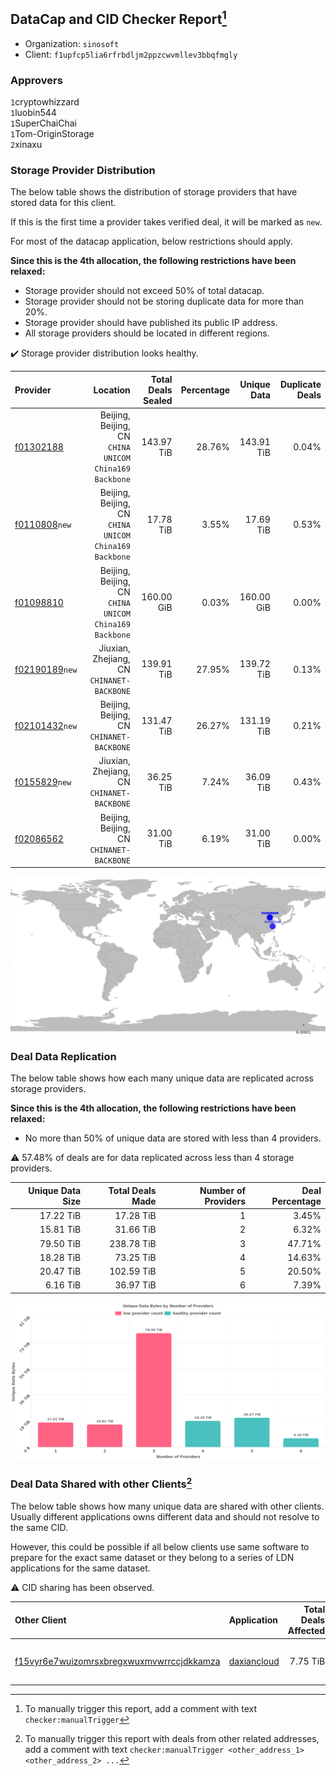 ## DataCap and CID Checker Report[^1]
 - Organization: `sinosoft`
 - Client: `f1upfcp5lia6rfrbdljm2ppzcwvmllev3bbqfmgly`
### Approvers
`1`cryptowhizzard<br/>`1`luobin544<br/>`1`SuperChaiChai<br/>`1`Tom-OriginStorage<br/>`2`xinaxu

### Storage Provider Distribution
The below table shows the distribution of storage providers that have stored data for this client.

If this is the first time a provider takes verified deal, it will be marked as `new`.

For most of the datacap application, below restrictions should apply.

**Since this is the 4th allocation, the following restrictions have been relaxed:**
 - Storage provider should not exceed 50% of total datacap.
 - Storage provider should not be storing duplicate data for more than 20%.
 - Storage provider should have published its public IP address.
 - All storage providers should be located in different regions.

✔️ Storage provider distribution looks healthy.

| Provider                                                    |                                                  Location | Total Deals Sealed | Percentage | Unique Data | Duplicate Deals |
| :---------------------------------------------------------- | --------------------------------------------------------: | -----------------: | ---------: | ----------: | --------------: |
| [f01302188](https://filfox.info/en/address/f01302188)       | Beijing, Beijing, CN<br/>`CHINA UNICOM China169 Backbone` |         143.97 TiB |     28.76% |  143.91 TiB |           0.04% |
| [f0110808](https://filfox.info/en/address/f0110808)`new`    | Beijing, Beijing, CN<br/>`CHINA UNICOM China169 Backbone` |          17.78 TiB |      3.55% |   17.69 TiB |           0.53% |
| [f01098810](https://filfox.info/en/address/f01098810)       | Beijing, Beijing, CN<br/>`CHINA UNICOM China169 Backbone` |         160.00 GiB |      0.03% |  160.00 GiB |           0.00% |
| [f02190189](https://filfox.info/en/address/f02190189)`new`  |             Jiuxian, Zhejiang, CN<br/>`CHINANET-BACKBONE` |         139.91 TiB |     27.95% |  139.72 TiB |           0.13% |
| [f02101432](https://filfox.info/en/address/f02101432)`new`  |              Beijing, Beijing, CN<br/>`CHINANET-BACKBONE` |         131.47 TiB |     26.27% |  131.19 TiB |           0.21% |
| [f0155829](https://filfox.info/en/address/f0155829)`new`    |             Jiuxian, Zhejiang, CN<br/>`CHINANET-BACKBONE` |          36.25 TiB |      7.24% |   36.09 TiB |           0.43% |
| [f02086562](https://filfox.info/en/address/f02086562)       |              Beijing, Beijing, CN<br/>`CHINANET-BACKBONE` |          31.00 TiB |      6.19% |   31.00 TiB |           0.00% |

<img src="https://raw.githubusercontent.com/data-preservation-programs/filplus-checker-assets/main/filecoin-project/filecoin-plus-large-datasets/issues/1366/1686709601775.png"/>

### Deal Data Replication
The below table shows how each many unique data are replicated across storage providers.


**Since this is the 4th allocation, the following restrictions have been relaxed:**
- No more than 50% of unique data are stored with less than 4 providers.

⚠️ 57.48% of deals are for data replicated across less than 4 storage providers.

| Unique Data Size | Total Deals Made | Number of Providers | Deal Percentage |
| ---------------: | ---------------: | ------------------: | --------------: |
|        17.22 TiB |        17.28 TiB |                   1 |           3.45% |
|        15.81 TiB |        31.66 TiB |                   2 |           6.32% |
|        79.50 TiB |       238.78 TiB |                   3 |          47.71% |
|        18.28 TiB |        73.25 TiB |                   4 |          14.63% |
|        20.47 TiB |       102.59 TiB |                   5 |          20.50% |
|         6.16 TiB |        36.97 TiB |                   6 |           7.39% |

<img src="https://raw.githubusercontent.com/data-preservation-programs/filplus-checker-assets/main/filecoin-project/filecoin-plus-large-datasets/issues/1366/1686709602366.png"/>

### Deal Data Shared with other Clients[^3]
The below table shows how many unique data are shared with other clients.
Usually different applications owns different data and should not resolve to the same CID.

However, this could be possible if all below clients use same software to prepare for the exact same dataset or they belong to a series of LDN applications for the same dataset.

⚠️ CID sharing has been observed.

| Other Client                                                                                                          | Application                                                                                 | Total Deals Affected | Unique CIDs | Approvers                                                             |
| :-------------------------------------------------------------------------------------------------------------------- | :------------------------------------------------------------------------------------------ | -------------------: | ----------: | :-------------------------------------------------------------------- |
| [f15vyr6e7wuizomrsxbregxwuxmvwrrccjdkkamza](https://filfox.info/en/address/f15vyr6e7wuizomrsxbregxwuxmvwrrccjdkkamza) | [daxiancloud](https://github.com/filecoin-project/filecoin-plus-large-datasets/issues/1346) |             7.75 TiB |         247 | `1`cryptowhizzard<br/>`1`luobin544<br/>`1`SuperChaiChai<br/>`1`xinaxu |

[^1]: To manually trigger this report, add a comment with text `checker:manualTrigger`

[^2]: Deals from those addresses are combined into this report as they are specified with `checker:manualTrigger`

[^3]: To manually trigger this report with deals from other related addresses, add a comment with text `checker:manualTrigger <other_address_1> <other_address_2> ...`
